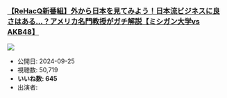 ### [【ReHacQ新番組】外から日本を見てみよう！日本流ビジネスに良さはある...？アメリカ名門教授がガチ解説【ミシガン大学vs AKB48】](https://www.youtube.com/watch?v=LhCJjdJMtKY)
[![](https://img.youtube.com/vi/LhCJjdJMtKY/sddefault.jpg)](https://www.youtube.com/watch?v=LhCJjdJMtKY)
-   公開日: 2024-09-25
-   視聴数: 50,719
-   **いいね数: 645**
-   出演者: 

